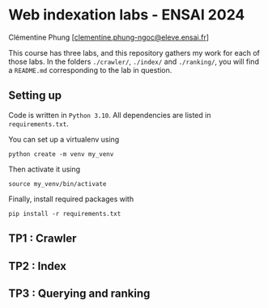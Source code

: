 # Web indexation labs - ENSAI 2024
Clémentine Phung [clementine.phung-ngoc@eleve.ensai.fr]

This course has three labs, and this repository gathers my work for each of those labs. In the folders `./crawler/`, `./index/` and `./ranking/`, you will find a `README.md` corresponding to the lab in question.

## Setting up

Code is written in `Python 3.10`. All dependencies are listed in `requirements.txt`.

You can set up a virtualenv using 
```
python create -m venv my_venv
```
Then activate it using
```
source my_venv/bin/activate
```
Finally, install required packages with
```
pip install -r requirements.txt
```

## TP1 : Crawler
## TP2 : Index
## TP3 : Querying and ranking
